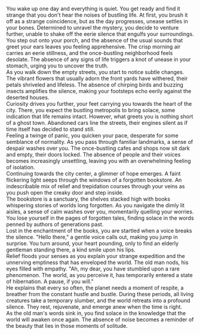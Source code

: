 You wake up one day and everything is quiet. You get ready and find it strange that you don't hear the noises of bustling life. At first, you brush it off as a strange coincidence, but as the day progresses, unease settles in your bones. Determined to unravel the mystery, you decide to venture further, unable to shake off the eerie silence that engulfs your surroundings.  
You step out onto your porch, and the absence of the usual sounds that greet your ears leaves you feeling apprehensive. The crisp morning air carries an eerie stillness, and the once-bustling neighborhood feels desolate. The absence of any signs of life triggers a knot of unease in your stomach, urging you to uncover the truth.  
As you walk down the empty streets, you start to notice subtle changes. The vibrant flowers that usually adorn the front yards have withered, their petals shriveled and lifeless. The absence of chirping birds and buzzing insects amplifies the silence, making your footsteps echo eerily against the deserted houses.  
Curiosity drives you further, your feet carrying you towards the heart of the city. There, you expect the bustling metropolis to bring solace, some indication that life remains intact. However, what greets you is nothing short of a ghost town. Abandoned cars line the streets, their engines silent as if time itself has decided to stand still.  
Feeling a twinge of panic, you quicken your pace, desperate for some semblance of normality. As you pass through familiar landmarks, a sense of despair washes over you. The once-bustling cafes and shops now sit dark and empty, their doors locked. The absence of people and their voices becomes increasingly unsettling, leaving you with an overwhelming feeling of isolation.  
Continuing towards the city center, a glimmer of hope emerges. A faint flickering light seeps through the windows of a forgotten bookstore. An indescribable mix of relief and trepidation courses through your veins as you push open the creaky door and step inside.  
The bookstore is a sanctuary, the shelves stacked high with books whispering stories of worlds long forgotten. As you navigate the dimly lit aisles, a sense of calm washes over you, momentarily quelling your worries. You lose yourself in the pages of forgotten tales, finding solace in the words penned by authors of generations past.  
Lost in the enchantment of the books, you are startled when a voice breaks the silence. "Hello there," a gentle voice calls out, making you jump in surprise. You turn around, your heart pounding, only to find an elderly gentleman standing there, a kind smile upon his lips.  
Relief floods your senses as you explain your strange expedition and the unnerving emptiness that has enveloped the world. The old man nods, his eyes filled with empathy. "Ah, my dear, you have stumbled upon a rare phenomenon. The world, as you perceive it, has temporarily entered a state of hibernation. A pause, if you will."  
He explains that every so often, the planet needs a moment of respite, a breather from the constant hustle and bustle. During these periods, all living creatures take a temporary slumber, and the world retreats into a profound silence. They rest, rejuvenate, and emerge anew when the time is right.  
As the old man's words sink in, you find solace in the knowledge that the world will awaken once again. The absence of noise becomes a reminder of the beauty that lies in those moments of solitude.